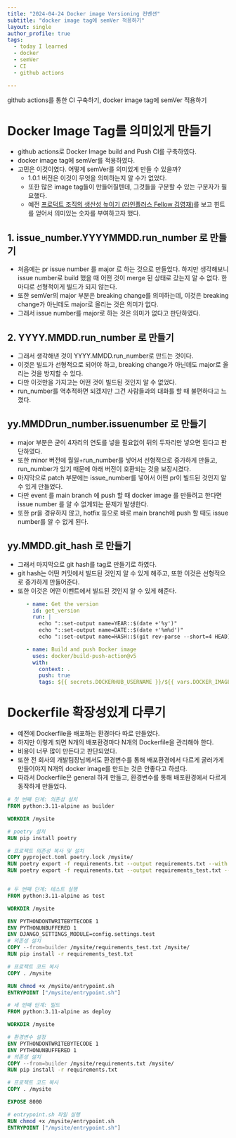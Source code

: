 ```yaml
---
title: "2024-04-24 Docker image Versioning 컨벤션" 
subtitle: "docker image tag에 semVer 적용하기"
layout: single
author_profile: true
tags:
  - today I learned
  - docker
  - semVer
  - CI
  - github actions

---
```


github actions를 통한 CI 구축하기, docker image tag에 semVer 적용하기

# Docker Image Tag를 의미있게 만들기

- github actions로 Docker Image build and Push CI를 구축하였다.
- docker image tag에 semVer를 적용하였다.
- 고민은 이것이였다. 어떻게 semVer를 의미있게 만들 수 있을까?
  - 1.0.1 버전은 이것이 무엇을 의미하는지 알 수가 없었다.
  - 또한 많은 image tag들이 만들어질텐데, 그것들을 구분할 수 있는 구분자가 필요했다.
  - 예전 [프로덕트 조직의 생산성 높이기 (라인플러스 Fellow 김영재)](https://youtu.be/xlV82Q-ZmAA?si=q3BACkHaOsM8lkx5)를 보고 힌트를 얻어서 의미있는 숫자를 부여하고자 했다.

## 1. issue_number.YYYYMMDD.run_number 로 만들기

- 처음에는 pr issue number 를 major 로 하는 것으로 만들었다. 하지만 생각해보니 issue number로 build 했을 때 어떤 것이 merge 된 상태로 갔는지 알 수 없다.
한 마디로 선형적이게 빌드가 되지 않는다. 
- 또한 semVer의 major 부분은 breaking change를 의미하는데, 이것은 breaking change가 아닌데도 major로 올리는 것은 의미가 없다.
- 그래서 issue number를 major로 하는 것은 의미가 없다고 판단하였다.

## 2. YYYY.MMDD.run_number 로 만들기

- 그래서 생각해낸 것이 YYYY.MMDD.run_number로 만드는 것이다.
- 이것은 빌드가 선형적으로 되어야 하고, breaking change가 아닌데도 major로 올리는 것을 방지할 수 있다.
- 다만 이것만을 가지고는 어떤 것이 빌드된 것인지 알 수 없었다.
- run_number를 역추적하면 되겠지만 그건 사람들과의 대화를 할 때 불편하다고 느꼈다.

## yy.MMDDrun_number.issuenumber 로 만들기

- major 부분은 굳이 4자리의 연도를 넣을 필요없이 뒤의 두자리만 넣으면 된다고 판단하였다.
- 또한 minor 버전에 월일+run_number를 넣어서 선형적으로 증가하게 만들고, run_number가 있기 때문에 아래 버전이 호환되는 것을 보장시켰다.
- 마지막으로 patch 부분에는 issue_number를 넣어서 어떤 pr이 빌드된 것인지 알 수 있게 만들었다.
- 다만 event 를 main branch 에 push 할 때 docker image 를 만들려고 한다면 issue number 를 알 수 없게되는 문제가 발생한다.
- 또한 pr을 경유하지 않고, hotfix 등으로 바로 main branch에 push 할 때도 issue number를 알 수 없게 된다.

## yy.MMDD.git_hash 로 만들기

- 그래서 마지막으로 git hash를 tag로 만들기로 하였다.
- git hash는 어떤 커밋에서 빌드된 것인지 알 수 있게 해주고, 또한 이것은 선형적으로 증가하게 만들어준다.
- 또한 이것은 어떤 이벤트에서 빌드된 것인지 알 수 있게 해준다.

```yaml
      - name: Get the version
        id: get_version
        run: |
          echo "::set-output name=YEAR::$(date +'%y')"
          echo "::set-output name=DATE::$(date +'%m%d')"
          echo "::set-output name=HASH::$(git rev-parse --short=4 HEAD)"

      - name: Build and push Docker image
        uses: docker/build-push-action@v5
        with:
          context: .
          push: true
          tags: ${{ secrets.DOCKERHUB_USERNAME }}/${{ vars.DOCKER_IMAGE_NAME }}:${{ steps.get_version.outputs.YEAR }}.${{ steps.get_version.outputs.DATE }}.${{ steps.get_version.outputs.HASH  }}
```

# Dockerfile 확장성있게 다루기

- 예전에 Dockerfile을 배포하는 환경마다 따로 만들었다.
- 하지만 이렇게 되면 N개의 배포환경마다 N개의 Dockerfile을 관리해야 한다.
- 비용이 너무 많이 만든다고 판단되었다. 
- 또한 전 회사의 개발팀장님께서도 환경변수를 통해 배포환경에서 다르게 굴러가게 만들어야지 N개의 docker image를 만드는 것은 안좋다고 하셨다.
- 따라서 Dockerfile은 general 하게 만들고, 환경변수를 통해 배포환경에서 다르게 동작하게 만들었다.

```dockerfile
# 첫 번째 단계: 의존성 설치
FROM python:3.11-alpine as builder

WORKDIR /mysite

# poetry 설치
RUN pip install poetry

# 프로젝트 의존성 복사 및 설치
COPY pyproject.toml poetry.lock /mysite/
RUN poetry export -f requirements.txt --output requirements.txt --with dev
RUN poetry export -f requirements.txt --output requirements_test.txt --with test


# 두 번째 단계: 테스트 실행
FROM python:3.11-alpine as test

WORKDIR /mysite

ENV PYTHONDONTWRITEBYTECODE 1
ENV PYTHONUNBUFFERED 1
ENV DJANGO_SETTINGS_MODULE=config.settings.test
# 의존성 설치
COPY --from=builder /mysite/requirements_test.txt /mysite/
RUN pip install -r requirements_test.txt

# 프로젝트 코드 복사
COPY . /mysite

RUN chmod +x /mysite/entrypoint.sh
ENTRYPOINT ["/mysite/entrypoint.sh"]

# 세 번째 단계: 빌드
FROM python:3.11-alpine as deploy

WORKDIR /mysite

# 환경변수 설정
ENV PYTHONDONTWRITEBYTECODE 1
ENV PYTHONUNBUFFERED 1
# 의존성 설치
COPY --from=builder /mysite/requirements.txt /mysite/
RUN pip install -r requirements.txt

# 프로젝트 코드 복사
COPY . /mysite

EXPOSE 8000

# entrypoint.sh 파일 실행
RUN chmod +x /mysite/entrypoint.sh
ENTRYPOINT ["/mysite/entrypoint.sh"]
```